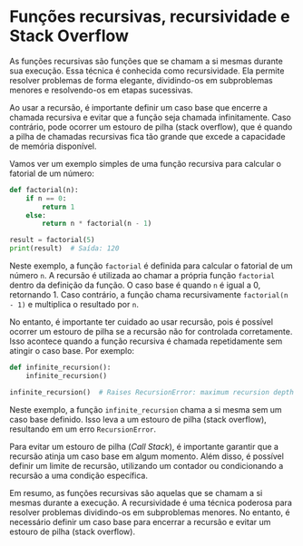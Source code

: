 # Funções recursivas, recursividade e Stack Overflow

As funções recursivas são funções que se chamam a si mesmas durante sua execução. Essa técnica é conhecida como recursividade. Ela permite resolver problemas de forma elegante, dividindo-os em subproblemas menores e resolvendo-os em etapas sucessivas.

Ao usar a recursão, é importante definir um caso base que encerre a chamada recursiva e evitar que a função seja chamada infinitamente. Caso contrário, pode ocorrer um estouro de pilha (stack overflow), que é quando a pilha de chamadas recursivas fica tão grande que excede a capacidade de memória disponível.

Vamos ver um exemplo simples de uma função recursiva para calcular o fatorial de um número:

```python
def factorial(n):
    if n == 0:
        return 1
    else:
        return n * factorial(n - 1)

result = factorial(5)
print(result)  # Saída: 120
```

Neste exemplo, a função `factorial` é definida para calcular o fatorial de um número `n`. A recursão é utilizada ao chamar a própria função `factorial` dentro da definição da função. O caso base é quando `n` é igual a 0, retornando 1. Caso contrário, a função chama recursivamente `factorial(n - 1)` e multiplica o resultado por `n`.

No entanto, é importante ter cuidado ao usar recursão, pois é possível ocorrer um estouro de pilha se a recursão não for controlada corretamente. Isso acontece quando a função recursiva é chamada repetidamente sem atingir o caso base. Por exemplo:

```python
def infinite_recursion():
    infinite_recursion()

infinite_recursion()  # Raises RecursionError: maximum recursion depth exceeded
```

Neste exemplo, a função `infinite_recursion` chama a si mesma sem um caso base definido. Isso leva a um estouro de pilha (stack overflow), resultando em um erro `RecursionError`.

Para evitar um estouro de pilha (_Call Stack_), é importante garantir que a recursão atinja um caso base em algum momento. Além disso, é possível definir um limite de recursão, utilizando um contador ou condicionando a recursão a uma condição específica.

Em resumo, as funções recursivas são aquelas que se chamam a si mesmas durante a execução. A recursividade é uma técnica poderosa para resolver problemas dividindo-os em subproblemas menores. No entanto, é necessário definir um caso base para encerrar a recursão e evitar um estouro de pilha (stack overflow).